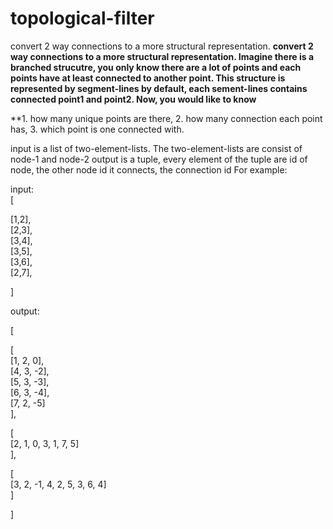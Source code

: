# topological-filter
convert 2 way connections to a more structural representation.
__convert 2 way connections to a more structural representation. 
Imagine there is a branched strucutre, you only know there are a lot of points and each points have at least connected to another point. This structure is represented by segment-lines by default, each sement-lines contains connected point1 and point2. Now, you would like to know__ 

**1. how many unique points are there,
2. how many connection each point has,
3. which point is one connected with.

input is a list of two-element-lists. The two-element-lists are consist of node-1 and node-2
output is a tuple, every element of the tuple are id of node, the other node id it connects, the connection id
For example:

input:   
\[  

[1,2],  
[2,3],  
[3,4],  
[3,5],  
[3,6],  
[2,7],  

\]

output:

\[  

[  
[1, 2, 0],  
[4, 3, -2],  
[5, 3, -3],  
[6, 3, -4],  
[7, 2, -5]  
],

[  
[2, 1, 0, 3, 1, 7, 5]  
],

[  
[3, 2, -1, 4, 2, 5, 3, 6, 4]  
]

\]
